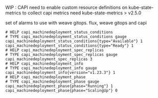 WIP : CAPI
need to enable custom resource definitions on kube-state-metrics to collect
capi metrics need kube-state-metrics > v2.5.0

set of alarms to use with weave gitops. 
flux, weave gitops and capi





```
# HELP capi_machinedeployment_status_conditions
# TYPE capi_machinedeployment_status_conditions gauge
capi_machinedeployment_status_conditions{type="Available"} 1
capi_machinedeployment_status_conditions{type="Ready"} 1
# HELP capi_machinedeployment_spec_replicas
# TYPE capi_machinedeployment_spec_replicas gauge
capi_machinedeployment_spec_replicas 3
# HELP capi_machinedeployment_info
# TYPE capi_machinedeployment_info gauge
capi_machinedeployment_info{version="v1.23.3"} 1
# HELP capi_machinedeployment_phase
# TYPE capi_machinedeployment_phase gauge
capi_machinedeployment_phase{phase="Running"} 1
capi_machinedeployment_phase{phase="ScalingUp"} 0
```